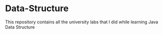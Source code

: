 # Data-Structure
This repository contains all the university labs that I did while learning Java Data Structure
